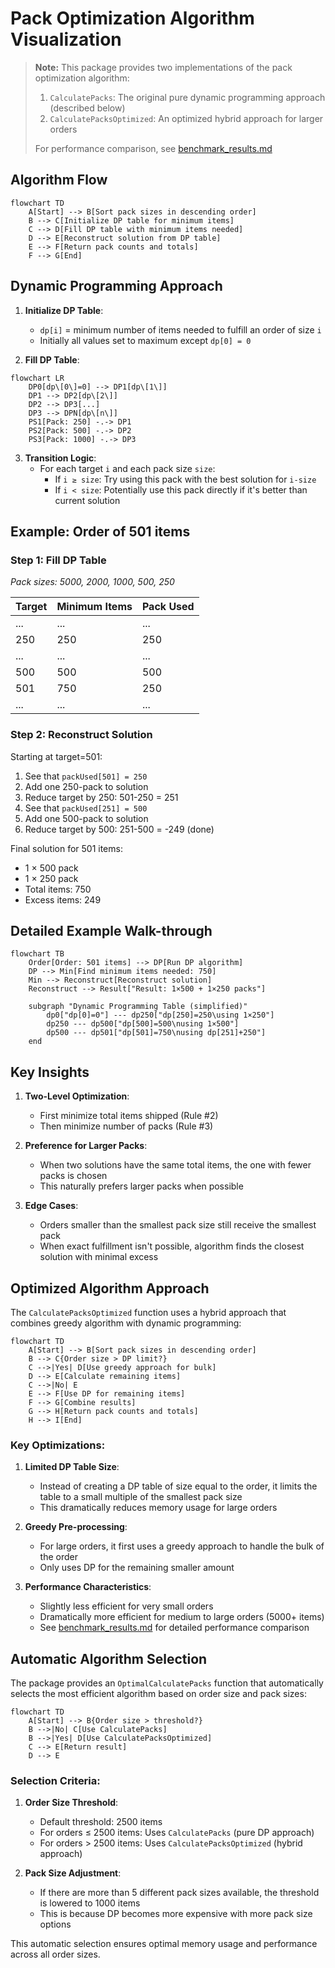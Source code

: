 # Pack Optimization Algorithm Visualization

> **Note:** This package provides two implementations of the pack optimization algorithm:
> 1. `CalculatePacks`: The original pure dynamic programming approach (described below)
> 2. `CalculatePacksOptimized`: An optimized hybrid approach for larger orders
>
> For performance comparison, see [benchmark_results.md](benchmark_results.md)

## Algorithm Flow

```mermaid
flowchart TD
    A[Start] --> B[Sort pack sizes in descending order]
    B --> C[Initialize DP table for minimum items]
    C --> D[Fill DP table with minimum items needed]
    D --> E[Reconstruct solution from DP table]
    E --> F[Return pack counts and totals]
    F --> G[End]
```

## Dynamic Programming Approach

1. **Initialize DP Table**:
    - `dp[i]` = minimum number of items needed to fulfill an order of size `i`
    - Initially all values set to maximum except `dp[0] = 0`

2. **Fill DP Table**:

```mermaid
flowchart LR
    DP0[dp\[0\]=0] --> DP1[dp\[1\]]
    DP1 --> DP2[dp\[2\]]
    DP2 --> DP3[...]
    DP3 --> DPN[dp\[n\]]
    PS1[Pack: 250] -.-> DP1
    PS2[Pack: 500] -.-> DP2
    PS3[Pack: 1000] -.-> DP3
```

3. **Transition Logic**:
    - For each target `i` and each pack size `size`:
        - If `i ≥ size`: Try using this pack with the best solution for `i-size`
        - If `i < size`: Potentially use this pack directly if it's better than current solution

## Example: Order of 501 items

### Step 1: Fill DP Table
*Pack sizes: 5000, 2000, 1000, 500, 250*

| Target | Minimum Items | Pack Used |
|--------|---------------|-----------|
| ... | ... | ... |
| 250 | 250 | 250 |
| ... | ... | ... |
| 500 | 500 | 500 |
| 501 | 750 | 250 |
| ... | ... | ... |

### Step 2: Reconstruct Solution
Starting at target=501:
1. See that `packUsed[501] = 250`
2. Add one 250-pack to solution
3. Reduce target by 250: 501-250 = 251
4. See that `packUsed[251] = 500`
5. Add one 500-pack to solution
6. Reduce target by 500: 251-500 = -249 (done)

Final solution for 501 items:
- 1 × 500 pack
- 1 × 250 pack
- Total items: 750
- Excess items: 249

## Detailed Example Walk-through

```mermaid
flowchart TB
    Order[Order: 501 items] --> DP[Run DP algorithm]
    DP --> Min[Find minimum items needed: 750]
    Min --> Reconstruct[Reconstruct solution]
    Reconstruct --> Result["Result: 1×500 + 1×250 packs"]

    subgraph "Dynamic Programming Table (simplified)"
        dp0["dp[0]=0"] --- dp250["dp[250]=250\using 1×250"] 
        dp250 --- dp500["dp[500]=500\nusing 1×500"]
        dp500 --- dp501["dp[501]=750\nusing dp[251]+250"]
    end
```

## Key Insights

1. **Two-Level Optimization**:
    - First minimize total items shipped (Rule #2)
    - Then minimize number of packs (Rule #3)

2. **Preference for Larger Packs**:
    - When two solutions have the same total items, the one with fewer packs is chosen
    - This naturally prefers larger packs when possible

3. **Edge Cases**:
    - Orders smaller than the smallest pack size still receive the smallest pack
    - When exact fulfillment isn't possible, algorithm finds the closest solution with minimal excess

## Optimized Algorithm Approach

The `CalculatePacksOptimized` function uses a hybrid approach that combines greedy algorithm with dynamic programming:

```mermaid
flowchart TD
    A[Start] --> B[Sort pack sizes in descending order]
    B --> C{Order size > DP limit?}
    C -->|Yes| D[Use greedy approach for bulk]
    D --> E[Calculate remaining items]
    C -->|No| E
    E --> F[Use DP for remaining items]
    F --> G[Combine results]
    G --> H[Return pack counts and totals]
    H --> I[End]
```

### Key Optimizations:

1. **Limited DP Table Size**:
   - Instead of creating a DP table of size equal to the order, it limits the table to a small multiple of the smallest pack size
   - This dramatically reduces memory usage for large orders

2. **Greedy Pre-processing**:
   - For large orders, it first uses a greedy approach to handle the bulk of the order
   - Only uses DP for the remaining smaller amount

3. **Performance Characteristics**:
   - Slightly less efficient for very small orders
   - Dramatically more efficient for medium to large orders (5000+ items)
   - See [benchmark_results.md](benchmark_results.md) for detailed performance comparison

## Automatic Algorithm Selection

The package provides an `OptimalCalculatePacks` function that automatically selects the most efficient algorithm based on order size and pack sizes:

```mermaid
flowchart TD
    A[Start] --> B{Order size > threshold?}
    B -->|No| C[Use CalculatePacks]
    B -->|Yes| D[Use CalculatePacksOptimized]
    C --> E[Return result]
    D --> E
```

### Selection Criteria:

1. **Order Size Threshold**:
   - Default threshold: 2500 items
   - For orders ≤ 2500 items: Uses `CalculatePacks` (pure DP approach)
   - For orders > 2500 items: Uses `CalculatePacksOptimized` (hybrid approach)

2. **Pack Size Adjustment**:
   - If there are more than 5 different pack sizes available, the threshold is lowered to 1000 items
   - This is because DP becomes more expensive with more pack size options

This automatic selection ensures optimal memory usage and performance across all order sizes.
